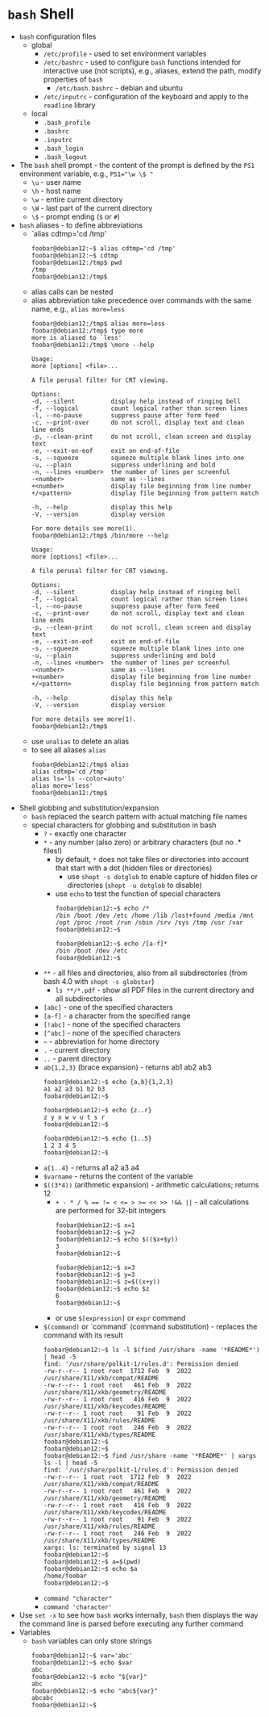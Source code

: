 # `bash` Shell

- `bash` configuration files
    - global
        - `/etc/profile` - used to set environment variables
        - `/etc/bashrc` - used to configure `bash` functions intended for interactive use (not scripts), e.g., aliases, extend the path, modify properties of `bash`
            - `/etc/bash.bashrc` - debian and ubuntu            
        - `/etc/inputrc` - configuration of the keyboard and apply to the `readline` library
    - local
        - `.bash_profile`
        - `.bashrc`
        - `.inputrc`
        - `.bash_login`
        - `.bash_logout`
- The `bash` shell prompt - the content of the prompt is defined by the `PS1` environment variable, e.g., `PS1="\w \$ "`
    - `\u` - user name
    - `\h` - host name
    - `\w` - entire current directory
    - `\W` - last part of the current directory
    - `\$` - prompt ending (`$` or `#`)
- `bash` aliases - to define abbreviations
    - `alias cdtmp='cd /tmp'
        ```
        foobar@debian12:~$ alias cdtmp='cd /tmp'
        foobar@debian12:~$ cdtmp
        foobar@debian12:/tmp$ pwd
        /tmp
        foobar@debian12:/tmp$ 
        ```
    - alias calls can be nested
    - alias abbreviation take precedence over commands with the same name, e.g., `alias more=less`
        ```
        foobar@debian12:/tmp$ alias more=less
        foobar@debian12:/tmp$ type more
        more is aliased to `less'
        foobar@debian12:/tmp$ \more --help

        Usage:
        more [options] <file>...

        A file perusal filter for CRT viewing.

        Options:
        -d, --silent          display help instead of ringing bell
        -f, --logical         count logical rather than screen lines
        -l, --no-pause        suppress pause after form feed
        -c, --print-over      do not scroll, display text and clean line ends
        -p, --clean-print     do not scroll, clean screen and display text
        -e, --exit-on-eof     exit on end-of-file
        -s, --squeeze         squeeze multiple blank lines into one
        -u, --plain           suppress underlining and bold
        -n, --lines <number>  the number of lines per screenful
        -<number>             same as --lines
        +<number>             display file beginning from line number
        +/<pattern>           display file beginning from pattern match

        -h, --help            display this help
        -V, --version         display version

        For more details see more(1).
        foobar@debian12:/tmp$ /bin/more --help

        Usage:
        more [options] <file>...

        A file perusal filter for CRT viewing.

        Options:
        -d, --silent          display help instead of ringing bell
        -f, --logical         count logical rather than screen lines
        -l, --no-pause        suppress pause after form feed
        -c, --print-over      do not scroll, display text and clean line ends
        -p, --clean-print     do not scroll, clean screen and display text
        -e, --exit-on-eof     exit on end-of-file
        -s, --squeeze         squeeze multiple blank lines into one
        -u, --plain           suppress underlining and bold
        -n, --lines <number>  the number of lines per screenful
        -<number>             same as --lines
        +<number>             display file beginning from line number
        +/<pattern>           display file beginning from pattern match

        -h, --help            display this help
        -V, --version         display version

        For more details see more(1).
        foobar@debian12:/tmp$ 
        ```
    - use `unalias` to delete an alias
    - to see all aliases `alias`
        ```
        foobar@debian12:/tmp$ alias
        alias cdtmp='cd /tmp'
        alias ls='ls --color=auto'
        alias more='less'
        foobar@debian12:/tmp$ 
        ```
- Shell globbing and substitution/expansion
    - `bash` replaced the search pattern with actual matching file names
    - special characters for globbing and substitution in bash
        - `?` - exactly one character
        - `*` - any number (also zero) or arbitrary characters (but no .* files!)
            - by default, `*` does not take files or directories into account that start with a dot (hidden files or directories)
                - use `shopt -s dotglob` to enable capture of hidden files or directories (`shopt -u dotglob` to disable)
            - use `echo` to test the function of special characters
                ```
                foobar@debian12:~$ echo /*
                /bin /boot /dev /etc /home /lib /lost+found /media /mnt /opt /proc /root /run /sbin /srv /sys /tmp /usr /var
                foobar@debian12:~$ 

                foobar@debian12:~$ echo /[a-f]*
                /bin /boot /dev /etc
                foobar@debian12:~$ 
                ```            
        - `**` - all files and directories, also from all subdirectories (from bash 4.0 with `shopt -s globstar`)
            - `ls **/*.pdf` - show all PDF files in the current directory and all subdirectories
        - `[abc]` - one of the specified characters
        - `[a-f]` - a character from the specified range
        - `[!abc]` - none of the specified characters
        - `[^abc]` - none of the specified characters
        - `~` - abbreviation for home directory
        - `.` - current directory
        - `..` - parent directory
        - `ab{1,2,3}` (brace expansion) - returns ab1 ab2 ab3
            ```
            foobar@debian12:~$ echo {a,b}{1,2,3}
            a1 a2 a3 b1 b2 b3
            foobar@debian12:~$ 

            foobar@debian12:~$ echo {z..r}
            z y x w v u t s r
            foobar@debian12:~$ 

            foobar@debian12:~$ echo {1..5}
            1 2 3 4 5
            foobar@debian12:~$ 
            ```
        - `a{1..4}` - returns a1 a2 a3 a4
        - `$varname` - returns the content of the variable
        - `$((3*4))` (arithmetic expansion) - arithmetic calculations; returns 12
            - `+ - * / % == != < <= > >= << >> !&& ||` - all calculations are performed for 32-bit integers
                ```
                foobar@debian12:~$ x=1
                foobar@debian12:~$ y=2
                foobar@debian12:~$ echo $(($x+$y))
                3
                foobar@debian12:~$ 

                foobar@debian12:~$ x=3
                foobar@debian12:~$ y=3
                foobar@debian12:~$ z=$((x+y))
                foobar@debian12:~$ echo $z
                6
                foobar@debian12:~$
                ```
            - or use `$[expression]` or `expr` command            
        - `$(command)` or \`command\` (command substitution) - replaces the command with its result
            ```
            foobar@debian12:~$ ls -l $(find /usr/share -name '*README*') | head -5
            find: '/usr/share/polkit-1/rules.d': Permission denied
            -rw-r--r-- 1 root root  1712 Feb  9  2022 /usr/share/X11/xkb/compat/README
            -rw-r--r-- 1 root root   461 Feb  9  2022 /usr/share/X11/xkb/geometry/README
            -rw-r--r-- 1 root root   416 Feb  9  2022 /usr/share/X11/xkb/keycodes/README
            -rw-r--r-- 1 root root    91 Feb  9  2022 /usr/share/X11/xkb/rules/README
            -rw-r--r-- 1 root root   246 Feb  9  2022 /usr/share/X11/xkb/types/README
            foobar@debian12:~$ 
            foobar@debian12:~$ 
            foobar@debian12:~$ find /usr/share -name '*README*' | xargs ls -l | head -5
            find: '/usr/share/polkit-1/rules.d': Permission denied
            -rw-r--r-- 1 root root  1712 Feb  9  2022 /usr/share/X11/xkb/compat/README
            -rw-r--r-- 1 root root   461 Feb  9  2022 /usr/share/X11/xkb/geometry/README
            -rw-r--r-- 1 root root   416 Feb  9  2022 /usr/share/X11/xkb/keycodes/README
            -rw-r--r-- 1 root root    91 Feb  9  2022 /usr/share/X11/xkb/rules/README
            -rw-r--r-- 1 root root   246 Feb  9  2022 /usr/share/X11/xkb/types/README
            xargs: ls: terminated by signal 13
            foobar@debian12:~$
            foobar@debian12:~$ a=$(pwd)
            foobar@debian12:~$ echo $a
            /home/foobar
            foobar@debian12:~$                          
            ```
        - `command "character"`
        - `command 'character'`    
- Use `set -x` to see how `bash` works internally, `bash` then displays the way the command line is parsed before executing any further command
- Variables
    - `bash` variables can only store strings
        ```
        foobar@debian12:~$ var='abc'
        foobar@debian12:~$ echo $var
        abc
        foobar@debian12:~$ echo "${var}"
        abc
        foobar@debian12:~$ echo "abc${var}"
        abcabc
        foobar@debian12:~$ 
        ```